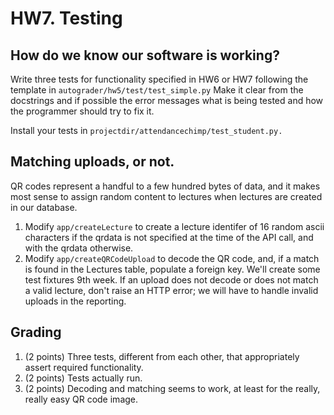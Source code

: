 # HW7.  Testing

## How do we know our software is working?
Write three tests for functionality specified in HW6 or HW7 following the template in `autograder/hw5/test/test_simple.py`  Make it clear from the docstrings and if possible the error messages what is being tested and how the programmer should try to fix it.  

Install your tests in `projectdir/attendancechimp/test_student.py.`

## Matching uploads, or not.
QR codes represent a handful to a few hundred bytes of data, and it makes most sense to assign random content to lectures when lectures are created in our database.  
1.  Modify `app/createLecture` to create a lecture identifer of 16 random ascii characters if the qrdata is not specified at the time of the API call, and with the qrdata otherwise.
2.  Modify `app/createQRCodeUpload` to decode the QR code, and, if a match is found in the Lectures table, populate a foreign key.   We'll create some test fixtures 9th week.  If an upload does not decode or does not match a valid lecture, don't raise an HTTP error; we will have to handle invalid uploads in the reporting.

## Grading
1. (2 points)  Three tests, different from each other, that appropriately assert required functionality.
2. (2 points)  Tests actually run.
3. (2 points)  Decoding and matching seems to work, at least for the really, really easy QR code image.
